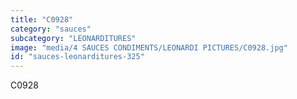 ```yaml
---
title: "C0928"
category: "sauces"
subcategory: "LEONARDITURES"
image: "media/4 SAUCES CONDIMENTS/LEONARDI PICTURES/C0928.jpg"
id: "sauces-leonarditures-325"
---
```


C0928
